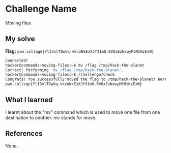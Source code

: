 # Challenge Name
Moving files

## My solve
**Flag:** `pwn.college{YlI3vlTDwVq-vkcoNkEzXJY31mO.0VOxEzNxwyM3MzNzEzW}`

```bash
Connected!
hacker@commands~moving-files:~$ mv /flag /tmp/hack-the-planet
Correct! Performing 'mv /flag /tmp/hack-the-planet'.
hacker@commands~moving-files:~$ /challenge/check
Congrats! You successfully moved the flag to /tmp/hack-the-planet! Here it is:
pwn.college{YlI3vlTDwVq-vkcoNkEzXJY31mO.0VOxEzNxwyM3MzNzEzW}
```

## What I learned
I learnt about the "mv" command which is used to move one file from one destination to another. mv stands for move.
## References 
None.
